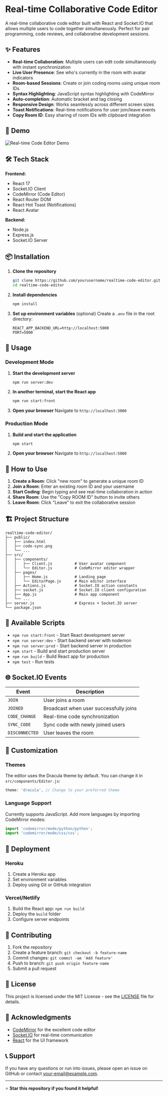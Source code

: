 # Real-time Collaborative Code Editor

A real-time collaborative code editor built with React and Socket.IO that allows multiple users to code together simultaneously. Perfect for pair programming, code reviews, and collaborative development sessions.

## ✨ Features

- **Real-time Collaboration**: Multiple users can edit code simultaneously with instant synchronization
- **Live User Presence**: See who's currently in the room with avatar indicators
- **Room-based Sessions**: Create or join coding rooms using unique room IDs
- **Syntax Highlighting**: JavaScript syntax highlighting with CodeMirror
- **Auto-completion**: Automatic bracket and tag closing
- **Responsive Design**: Works seamlessly across different screen sizes
- **Toast Notifications**: Real-time notifications for user join/leave events
- **Copy Room ID**: Easy sharing of room IDs with clipboard integration

## 🚀 Demo

![Real-time Code Editor Demo](https://via.placeholder.com/800x400/282a36/4aed88?text=Real-time+Code+Editor)

## 🛠️ Tech Stack

**Frontend:**
- React 17
- Socket.IO Client
- CodeMirror (Code Editor)
- React Router DOM
- React Hot Toast (Notifications)
- React Avatar

**Backend:**
- Node.js
- Express.js
- Socket.IO Server

## 📦 Installation

1. **Clone the repository**
   ```bash
   git clone https://github.com/yourusername/realtime-code-editor.git
   cd realtime-code-editor
   ```

2. **Install dependencies**
   ```bash
   npm install
   ```

3. **Set up environment variables** (optional)
   Create a `.env` file in the root directory:
   ```env
   REACT_APP_BACKEND_URL=http://localhost:5000
   PORT=5000
   ```

## 🚀 Usage

### Development Mode

1. **Start the development server**
   ```bash
   npm run server:dev
   ```

2. **In another terminal, start the React app**
   ```bash
   npm run start:front
   ```

3. **Open your browser**
   Navigate to `http://localhost:3000`

### Production Mode

1. **Build and start the application**
   ```bash
   npm start
   ```

2. **Open your browser**
   Navigate to `http://localhost:5000`

## 📖 How to Use

1. **Create a Room**: Click "new room" to generate a unique room ID
2. **Join a Room**: Enter an existing room ID and your username
3. **Start Coding**: Begin typing and see real-time collaboration in action
4. **Share Room**: Use the "Copy ROOM ID" button to invite others
5. **Leave Room**: Click "Leave" to exit the collaborative session

## 🏗️ Project Structure

```
realtime-code-editor/
├── public/
│   ├── index.html
│   ├── code-sync.png
│   └── ...
├── src/
│   ├── components/
│   │   ├── Client.js          # User avatar component
│   │   └── Editor.js          # CodeMirror editor wrapper
│   ├── pages/
│   │   ├── Home.js            # Landing page
│   │   └── EditorPage.js      # Main editor interface
│   ├── Actions.js             # Socket.IO action constants
│   ├── socket.js              # Socket.IO client configuration
│   ├── App.js                 # Main app component
│   └── ...
├── server.js                  # Express + Socket.IO server
└── package.json
```

## 🔧 Available Scripts

- `npm run start:front` - Start React development server
- `npm run server:dev` - Start backend server with nodemon
- `npm run server:prod` - Start backend server in production
- `npm start` - Build and start production server
- `npm run build` - Build React app for production
- `npm test` - Run tests

## 🌐 Socket.IO Events

| Event | Description |
|-------|-------------|
| `JOIN` | User joins a room |
| `JOINED` | Broadcast when user successfully joins |
| `CODE_CHANGE` | Real-time code synchronization |
| `SYNC_CODE` | Sync code with newly joined users |
| `DISCONNECTED` | User leaves the room |

## 🎨 Customization

### Themes
The editor uses the Dracula theme by default. You can change it in `src/components/Editor.js`:

```javascript
theme: 'dracula', // Change to your preferred theme
```

### Language Support
Currently supports JavaScript. Add more languages by importing CodeMirror modes:

```javascript
import 'codemirror/mode/python/python';
import 'codemirror/mode/css/css';
```

## 🚀 Deployment

### Heroku
1. Create a Heroku app
2. Set environment variables
3. Deploy using Git or GitHub integration

### Vercel/Netlify
1. Build the React app: `npm run build`
2. Deploy the `build` folder
3. Configure server endpoints

## 🤝 Contributing

1. Fork the repository
2. Create a feature branch: `git checkout -b feature-name`
3. Commit changes: `git commit -am 'Add feature'`
4. Push to branch: `git push origin feature-name`
5. Submit a pull request

## 📝 License

This project is licensed under the MIT License - see the [LICENSE](LICENSE) file for details.

## 🙏 Acknowledgments

- [CodeMirror](https://codemirror.net/) for the excellent code editor
- [Socket.IO](https://socket.io/) for real-time communication
- [React](https://reactjs.org/) for the UI framework

## 📞 Support

If you have any questions or run into issues, please open an issue on GitHub or contact [your-email@example.com](mailto:your-email@example.com).

---

⭐ **Star this repository if you found it helpful!**